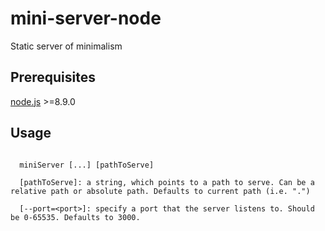 # mini-server-node
Static server of minimalism 

## Prerequisites
[node.js](https://nodejs.org) >=8.9.0

## Usage
```

  miniServer [...] [pathToServe]

  [pathToServe]: a string, which points to a path to serve. Can be a relative path or absolute path. Defaults to current path (i.e. ".")

  [--port=<port>]: specify a port that the server listens to. Should be 0-65535. Defaults to 3000.


```